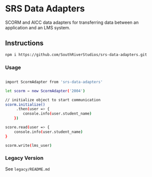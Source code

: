 # SRS Data Adapters

SCORM and AICC data adapters for transferring data between an application and an LMS system.

## Instructions

```bash
npm i https://github.com/SouthRiverStudios/srs-data-adapters.git
```

### Usage

```bash

import ScormAdapter from 'srs-data-adapters'

let scorm = new ScormAdapter('2004')

// initialize object to start communication
scorm.initialize()
     .then(user => {
        console.info(user.student_name)
    })

score.read(user => {
    console.info(user.student_name)
}

scorm.write(lms_user)

```


### Legacy Version

See `legacy/README.md`
